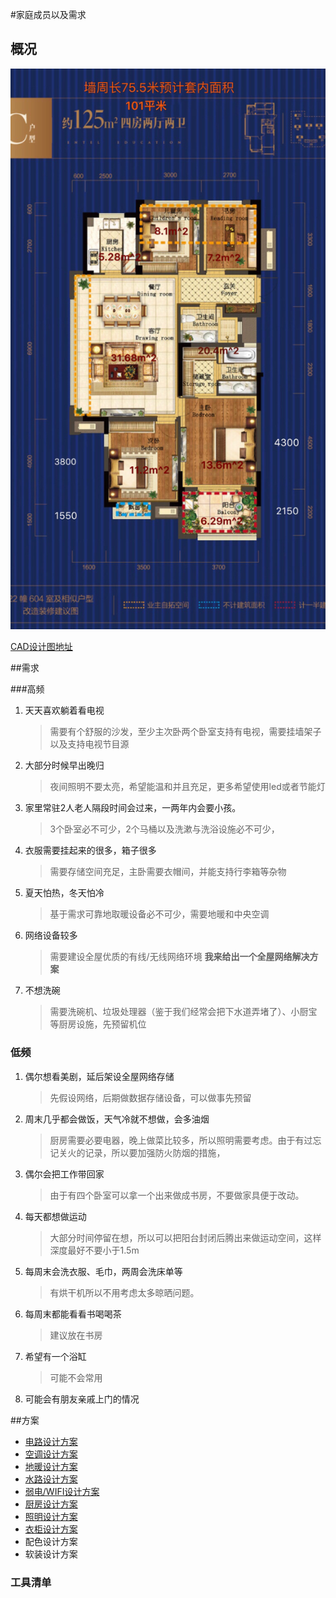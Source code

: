 #家庭成员以及需求

## 概况

![房型设计图](./资源文件/IMG_2315.JPG)



[CAD设计图地址](/)

##需求

###高频

1. 天天喜欢躺着看电视

   > 需要有个舒服的沙发，至少主次卧两个卧室支持有电视，需要挂墙架子以及支持电视节目源

2. 大部分时候早出晚归

   > 夜间照明不要太亮，希望能温和并且充足，更多希望使用led或者节能灯

3. 家里常驻2人老人隔段时间会过来，一两年内会要小孩。

   > 3个卧室必不可少，2个马桶以及洗漱与洗浴设施必不可少，

4. 衣服需要挂起来的很多，箱子很多

   > 需要存储空间充足，主卧需要衣帽间，并能支持行李箱等杂物

5. 夏天怕热，冬天怕冷

   > 基于需求可靠地取暖设备必不可少，需要地暖和中央空调

6. 网络设备较多

   > 需要建设全屋优质的有线/无线网络环境 **我来给出一个全屋网络解决方案** 

7. 不想洗碗

   > 需要洗碗机、垃圾处理器（鉴于我们经常会把下水道弄堵了）、小厨宝等厨房设施，先预留机位



### 低频

1. 偶尔想看美剧，延后架设全屋网络存储

   > 先假设网络，后期做数据存储设备，可以做事先预留

2. 周末几乎都会做饭，天气冷就不想做，会多油烟

   > 厨房需要必要电器，晚上做菜比较多，所以照明需要考虑。由于有过忘记关火的记录，所以要加强防火防烟的措施，

3. 偶尔会把工作带回家

   > 由于有四个卧室可以拿一个出来做成书房，不要做家具便于改动。

4. 每天都想做运动

   > 大部分时间停留在想，所以可以把阳台封闭后腾出来做运动空间，这样深度最好不要小于1.5m

5. 每周末会洗衣服、毛巾，两周会洗床单等

   > 有烘干机所以不用考虑太多晾晒问题。

6. 每周末都能看看书喝喝茶

   > 建议放在书房

7. 希望有一个浴缸

   > 可能不会常用

8. 可能会有朋友亲戚上门的情况

##方案



* [电路设计方案](./解决方案/电路设计方案.md)
* [空调设计方案](./解决方案/空调设计方案.md)
* [地暖设计方案](./解决方案/地暖设计方案.md)
* [水路设计方案](./解决方案/水路设计方案.md)
* [弱电/WIFI设计方案](./解决方案/弱电WIFI设计方案.md)
* [厨房设计方案](./解决方案/厨房设计方案.md)
* [照明设计方案](./解决方案/照明设计方案.md)
* [衣柜设计方案](./解决方案/衣柜设计方案.md)
* 配色设计方案
* 软装设计方案



### 工具清单


